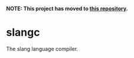 **NOTE: This project has moved to [this repository](https://github.com/souris-dev/samosac-jvm).**

# slangc

The slang language compiler.
